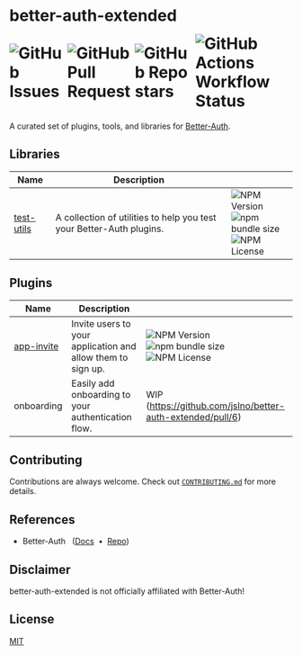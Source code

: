 <h1>
    <span>better-auth-extended</span>
     <div style="display:flex;align-items:center;gap:0.5rem;margin-top:1rem;margin-bottom:0.5rem" aria-hidden="true">
        <img alt="GitHub Issues" src="https://img.shields.io/github/issues/jslno/better-auth-extended?style=flat-square">
        <img alt="GitHub Pull Request" src="https://img.shields.io/github/issues-pr/jslno/better-auth-extended?style=flat-square">
        <img alt="GitHub Repo stars" src="https://img.shields.io/github/stars/jslno/better-auth-extended?style=flat-square">
        <img alt="GitHub Actions Workflow Status" src="https://img.shields.io/github/actions/workflow/status/jslno/better-auth-extended/ci.yml?branch=main&style=flat-square">
    </div>
</h1>

A curated set of plugins, tools, and libraries for [Better-Auth][better-auth-repo].

## Libraries

| Name                     | Description                                                          |                                                                                                                                                               |
| ------------------------ | -------------------------------------------------------------------- | ------------------------------------------------------------------------------------------------------------------------------------------------------------- |
| [test-utils][test-utils] | A collection of utilities to help you test your Better-Auth plugins. | ![NPM Version][test-utils-shield-npm-version] <br/> ![npm bundle size][test-utils-shield-npm-bundle-size] <br/> ![NPM License][test-utils-shield-npm-license] |

## Plugins

| Name                     | Description                                                 |                                                                                                                                                               |
| ------------------------ | ----------------------------------------------------------- | ------------------------------------------------------------------------------------------------------------------------------------------------------------- |
| [app-invite][app-invite] | Invite users to your application and allow them to sign up. | ![NPM Version][app-invite-shield-npm-version] <br/> ![npm bundle size][app-invite-shield-npm-bundle-size] <br/> ![NPM License][app-invite-shield-npm-license] |
| onboarding               | Easily add onboarding to your authentication flow.          | WIP (https://github.com/jslno/better-auth-extended/pull/6)                                                                                                    |

## Contributing

Contributions are always welcome. Check out [`CONTRIBUTING.md`](CONTRIBUTING.md) for more details.

## References

- Better-Auth &nbsp;&nbsp;([Docs][better-auth-docs] &nbsp;&bull;&nbsp; [Repo][better-auth-repo])

## Disclaimer

better-auth-extended is not officially affiliated with Better-Auth!

## License

[MIT](LICENSE.md)

[test-utils]: packages/libraries/test-utils
[test-utils-shield-npm-version]: https://img.shields.io/npm/v/@better-auth-extended/test-utils?style=flat-square
[test-utils-shield-npm-bundle-size]: https://img.shields.io/bundlephobia/min/@better-auth-extended/test-utils?style=flat-square
[test-utils-shield-npm-license]: https://img.shields.io/npm/l/@better-auth-extended/test-utils?style=flat-square
[app-invite]: packages/plugins/app-invite
[app-invite-shield-npm-version]: https://img.shields.io/npm/v/@better-auth-extended/app-invite?style=flat-square
[app-invite-shield-npm-bundle-size]: https://img.shields.io/bundlephobia/min/@better-auth-extended/app-invite?style=flat-square
[app-invite-shield-npm-license]: https://img.shields.io/npm/l/@better-auth-extended/app-invite?style=flat-square
[better-auth-docs]: https://better-auth.com
[better-auth-repo]: https://github.com/better-auth/better-auth
